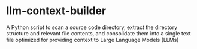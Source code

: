 # llm-context-builder
A Python script to scan a source code directory, extract the directory structure and relevant file contents, and consolidate them into a single text file optimized for providing context to Large Language Models (LLMs)
